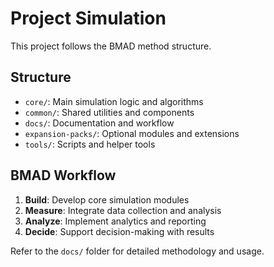 # Project Simulation

This project follows the BMAD method structure.

## Structure
- `core/`: Main simulation logic and algorithms
- `common/`: Shared utilities and components
- `docs/`: Documentation and workflow
- `expansion-packs/`: Optional modules and extensions
- `tools/`: Scripts and helper tools

## BMAD Workflow
1. **Build**: Develop core simulation modules
2. **Measure**: Integrate data collection and analysis
3. **Analyze**: Implement analytics and reporting
4. **Decide**: Support decision-making with results

Refer to the `docs/` folder for detailed methodology and usage.
